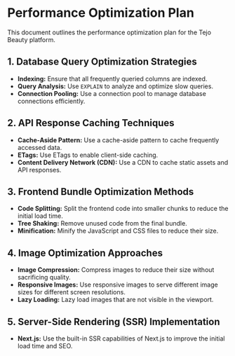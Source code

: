 # Performance Optimization Plan

This document outlines the performance optimization plan for the Tejo Beauty platform.

## 1. Database Query Optimization Strategies

*   **Indexing:** Ensure that all frequently queried columns are indexed.
*   **Query Analysis:** Use `EXPLAIN` to analyze and optimize slow queries.
*   **Connection Pooling:** Use a connection pool to manage database connections efficiently.

## 2. API Response Caching Techniques

*   **Cache-Aside Pattern:** Use a cache-aside pattern to cache frequently accessed data.
*   **ETags:** Use ETags to enable client-side caching.
*   **Content Delivery Network (CDN):** Use a CDN to cache static assets and API responses.

## 3. Frontend Bundle Optimization Methods

*   **Code Splitting:** Split the frontend code into smaller chunks to reduce the initial load time.
*   **Tree Shaking:** Remove unused code from the final bundle.
*   **Minification:** Minify the JavaScript and CSS files to reduce their size.

## 4. Image Optimization Approaches

*   **Image Compression:** Compress images to reduce their size without sacrificing quality.
*   **Responsive Images:** Use responsive images to serve different image sizes for different screen resolutions.
*   **Lazy Loading:** Lazy load images that are not visible in the viewport.

## 5. Server-Side Rendering (SSR) Implementation

*   **Next.js:** Use the built-in SSR capabilities of Next.js to improve the initial load time and SEO.
